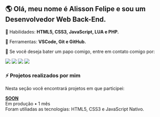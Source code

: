 ## 🌎 Olá, meu nome é Alisson Felipe e sou um Desenvolvedor Web Back-End.

<p align="left">
  🦄 Habilidades: <strong>HTML5, CSS3, JavaScript, LUA e PHP.</strong>
</p>

<p align="left">
  💼 Ferramentas: <strong>VSCode, Git e GitHub.</strong>
</p>

<p align="left">
  💌 Se você deseja bater um papo comigo, entre em contato comigo por:
</p>
<p align="left">
  <a href="#" alt="Gmail">
  <img src="https://img.shields.io/badge/Gmail-D14836?style=for-the-badge&logo=gmail&logoColor=white"/></a>

  <a href="#" alt="Linkedin">
  <img src="https://img.shields.io/badge/LinkedIn-0077B5?style=for-the-badge&logo=linkedin&logoColor=white"/></a>

  <a href="#" alt="WhatsApp">
  <img src="https://img.shields.io/badge/WhatsApp-25D366?style=for-the-badge&logo=whatsapp&logoColor=white"/></a>

  <a href="#" alt="Instagram">
  <img src="https://img.shields.io/badge/Instagram-E4405F?style=for-the-badge&logo=instagram&logoColor=white"/></a>
</p>

### ⚡ Projetos realizados por mim
Nesta seção você encontrará projetos em que participei:

[**SOON**](https://github.com/Delacruzz) \
 Em produção • 1 mês\
 Foram utiliadas as tecnologias: HTML5, CSS3 e JavaScript Nativo.
<br/>
